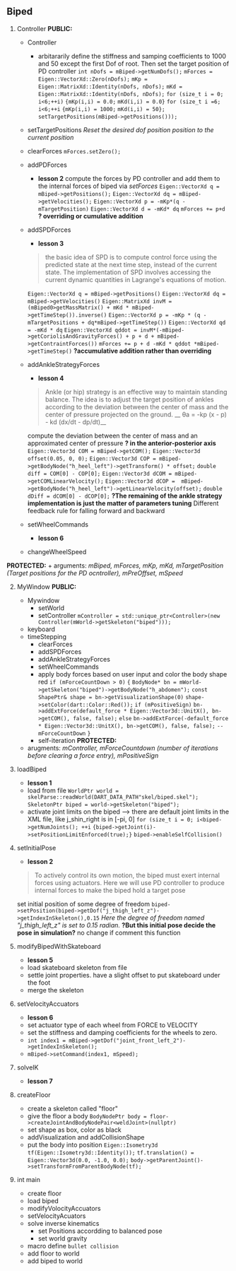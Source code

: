 Biped
-------------------
1. Controller
	__PUBLIC:__
    + Controller
    	- arbitararily define the stiffness and samping coefficients to 1000 and 50 except the first Dof of root. Then set the target position of PD controller
    		`int nDofs = mBiped->getNumDofs();`
            `mForces = Eigen::VectorXd::Zero(nDofs);`
            `mKp = Eigen::MatrixXd::Identity(nDofs, nDofs);`
            `mKd = Eigen::MatrixXd::Identity(nDofs, nDofs);`
            `for (size_t i = 0; i<6;++i)`
            `{mKp(i,i) = 0.0;`
            `mKd(i,i) = 0.0}`
            `for (size_t i =6; i<6;++i`
            `{mKp(i,i) = 1000;`
            `mKd(i,i) = 50};`
            `setTargetPositions(mBiped->getPositions()));`
    + setTargetPositions
    	_Reset the desired dof position position to the current position_
    + clearForces
    	`mForces.setZero();`
    + addPDForces
    	- __lesson 2__
    	compute the forces by PD controller and add them to the internal forces of biped via _setForces_
        `Eigen::VectorXd q = mBiped->getPositions();`
        `Eigen::VectorXd dq = mBiped->getVelocities();`
        `Eigen::VectorXd p = -mKp*(q - mTargetPosition)`
        `Eigen::VectorXd d = -mKd* dq`
        `mForces += p+d`
        __? overriding or cumulative addition__
    + addSPDForces
    	- __lesson 3__
    	> the basic idea of SPD is to compute control force using the predicted state at the next time step, instead of the current state. The implementation of SPD involves accessing the current dynamic quantities in Lagrange's equations of motion.
    	
    	`Eigen::VectorXd q = mBiped->getPositions()`
        `Eigen::VectorXd dq = mBiped->getVelocities()`
        `Eigen::MatrixXd invM = (mBiped0>getMassMatrix() + mKd * mBiped->getTimeStep()).inverse()`
        `Eigen::VectorXd p = -mKp * (q - mTargetPositions + dq*mBiped->getTimeStep())`
        `Eigen::VectorXd qd = -mKd * dq`
        `Eigen::VectorXd qddot = invM*(-mBiped->getCoriolisAndGravityForces() + p + d + mBiped->getContraintForces())`
        `mForces += p + d -mKd * qddot *mBiped->getTimeStep()`
        __?accumulative addition rather than overriding__
    + addAnkleStrategyForces
    	- __lesson 4__
    	> Ankle (or hip) strategy is an effective way to maintain standing balance.  The idea is to adjust the target position of ankles according to the deviation between the center of mass and the center of pressure projected on the ground.
    	> __ θa = -kp (x - p) - kd (dx/dt - dp/dt)__
    	
        compute the deviation between the center of mass and an approximated center of pressure __? in the anterior-posterior axis__
    `Eigen::Vector3d COM = mBiped->getCOM();`
    `Eigen::Vector3d offset(0.05, 0, 0);`
    `Eigen::Vector3d COP = mBiped->getBodyNode("h_heel_left")->getTransform() * offset;`
    `double diff = COM[0] - COP[0];`
    `Eigen::Vector3d dCOM = mBiped->getCOMLinearVelocity();`
    `Eigen::Vector3d dCOP =  mBiped->getBodyNode("h_heel_left")->getLinearVelocity(offset);`
    `double dDiff = dCOM[0] - dCOP[0];`
    __?The remaining of the ankle strategy implementation is just the matter of parameters tuning__
    Different feedback rule for falling forward and backward
    + setWheelCommands
    	- __lesson 6__
    + changeWheelSpeed

  __PROTECTED:__
	+ arguments: _mBiped, mForces, mKp, mKd, mTargetPosition (Target positions for the PD ocntroller), mPreOffset, mSpeed_
	
2. MyWindow
	__PUBLIC:__
    + Mywindow
    	- setWorld
    	- setController
    		`mController = std::unique_ptr<Controller>(new Controller(mWorld->getSkeleton("biped")));`
    + keyboard
    + timeStepping
    	- clearForces
    	- addSPDForces
    	- addAnkleStrategyForces
    	- setWheelCommands
    	- apply body forces based on user input and color the body shape red
    		`if (mForceCountDown > 0)`
            `{`
            `BodyNode* bn = mWorld->getSkeleton("biped")->getBodyNode("h_abdomen");`
            `const ShapePtr& shape = bn->getVisualizationShape(0)`
            `shape->setColor(dart::Color::Red());`
            `if (mPositiveSign)`
            `bn->addExtForce(default_force * Eigen::Vector3d::UnitX(), bn->getCOM(), false, false);`
            `else`
            `bn->addExtForce(-default_force * Eigen::Vector3d::UnitX(), bn->getCOM(), false, false);`
            `--mForceCountDown`
            `}`
		- self-iteration
    __PROTECTED:__
    + arugments: _mController, mForceCountdown (number of iterations before clearing a force entry),  mPositiveSign_
    
3. loadBiped
	+ __lesson 1__
	+ load from file
		`WorldPtr world = skelParse::readWorld(DART_DATA_PATH"skel/biped.skel");`
        `SkeletonPtr biped = world->getSkeleton("biped");`
    + activate joint limits on the biped --> there are default joint limits in the XML file, like j_shin_right is in [-pi, 0]
    	`for (size_t i = 0; i<biped->getNumJoints(); ++i`
        `{biped->getJoint(i)->setPositionLimitEnforced(true);}`
        `biped->enableSelfCollision()`
4. setInitialPose
	+ __lesson 2__
	> To actively control its own motion, the biped must exert internal forces using actuators. Here we will use PD controller to produce internal forces to make the biped hold a target pose
	
    set initial position of some degree of freedom
    	`biped->setPosition(biped->getDof("j_thigh_left_z")->getIndexInSkeleton(),0.15`
        _Here the degree of freedom named "j_thigh_left_z" is set to 0.15 radian._
    __?But this initial pose decide the pose in simulation?__ no change  if comment this function
5. modifyBipedWithSkateboard
	+ __lesson 5__
	+ load skateboard skeleton from file
    + settle joint properties. have a slight offset to put skateboard under the foot
    + merge the skeleton
6. setVelocityAccuators
	+ __lesson 6__
	+ set actuator type of each wheel from FORCE to VELOCITY
	+ set the stiffness and damping coefficients for the wheels to zero.
	+ `int index1 = mBiped->getDof("joint_front_left_2")->getIndexInSkeleton();`
	+ `mBiped->setCommand(index1, mSpeed);`
7. solveIK
	+ __lesson 7__
8. createFloor
	+ create a skeleton called "floor"
	+ give the floor a body
		`BodyNodePtr body = floor->createJointAndBodyNodePair<weldJoint>(nullptr)`
    + set shape as box, color as black
    + addVisualization and addCollisionShape
    + put the body into position
    	`Eigen::Isometry3d tf(Eigen::Isometry3d::Identity());`
        `tf.translation() = Eigen::Vector3d(0.0, -1.0, 0.0);`
        `body->getParentJoint()->setTransformFromParentBodyNode(tf);`
9. int main
	+ create floor
	+ load biped
	+ modifyVolocityAccuators
	+ setVelocityAcuators
	+ solve inverse kinematics
		- set Positions accordding to balanced pose
		- set world gravity
	+ macro define `bullet collision`
	+ add floor to world
	+ add biped to world